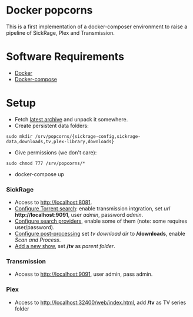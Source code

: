 # Docker popcorns

This is a first implementation of a docker-composer environment to raise a pipeline of SickRage, Plex and Transmission.

# Software Requirements

* [Docker](https://docs.docker.com/installation/#installation)
* [Docker-compose](https://docs.docker.com/compose/)

# Setup

* Fetch [latest archive](https://github.com/gionn/docker-popcorns/archive/master.zip) and unpack it somewhere.
* Create persistent data folders:
```
sudo mkdir /srv/popcorns/{sickrage-config,sickrage-data,downloads,tv,plex-library,downloads}
```

* Give permissions (we don't care):
```
sudo chmod 777 /srv/popcorns/*
```

* docker-compose up

### SickRage

* Access to [http://localhost:8081](http://localhost:8081).
* [Configure Torrent search](http://localhost:8081/config/search/): enable transmission intgration, set *url* **http://localhost:9091**, user *admin*, password *admin*.
* [Configure search providers](http://localhost:8081/config/providers), enable some of them (note: some requires user/password).
* [Configure post-processing](http://localhost:8081/config/postProcessing/) set *tv download dir* to **/downloads**, enable *Scan and Process*.
* [Add a new show](http://localhost:8081/home/addShows/newShow/), set **/tv** as *parent folder*.

### Transmission

* Access to [http://localhost:9091](http://localhost:9091), user admin, pass admin.

### Plex

* Access to [http://localhost:32400/web/index.html](http://localhost:32400/web/index.html), add **/tv** as TV series folder
